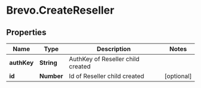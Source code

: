 # Brevo.CreateReseller

## Properties
Name | Type | Description | Notes
------------ | ------------- | ------------- | -------------
**authKey** | **String** | AuthKey of Reseller child created | 
**id** | **Number** | Id of Reseller child created | [optional] 


